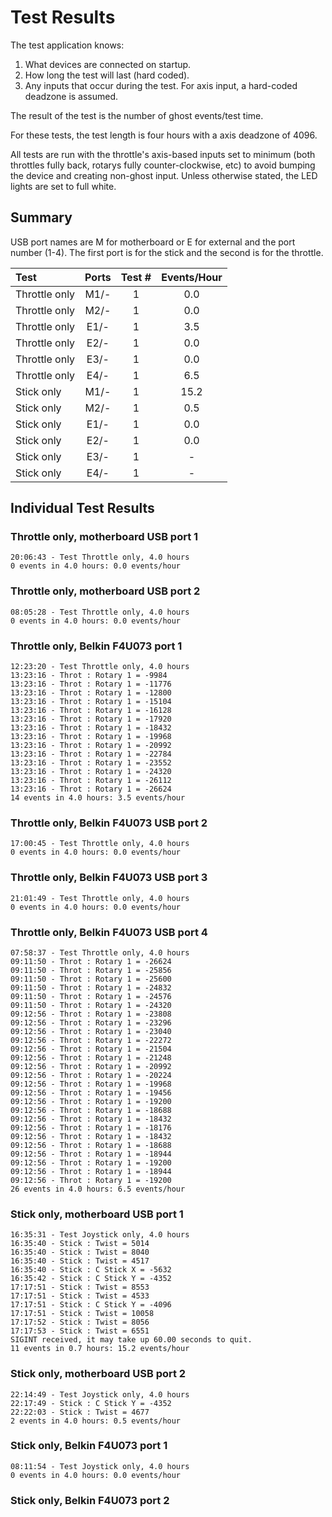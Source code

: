 # Test Results

The test application knows:

1. What devices are connected on startup.
2. How long the test will last (hard coded).
3. Any inputs that occur during the test.  For axis input, a hard-coded deadzone is assumed.

The result of the test is the number of ghost events/test time.

For these tests, the test length is four hours with a axis deadzone of 4096.

All tests are run with the throttle's axis-based inputs set to minimum (both throttles fully back, rotarys fully counter-clockwise, etc) to avoid bumping the device and creating non-ghost input. Unless otherwise stated, the LED lights are set to full white.

## Summary

USB port names are M for motherboard or E for external and the port number (1-4).  The first port is for the stick and the second is for the throttle.

| Test | Ports | Test # | Events/Hour |
| :-- | :-: | :-: | :-: |
| Throttle only | M1/- | 1 | 0.0 |
| Throttle only | M2/- | 1 | 0.0 |
| Throttle only | E1/- | 1 | 3.5 |
| Throttle only | E2/- | 1 | 0.0 |
| Throttle only | E3/- | 1 | 0.0 |
| Throttle only | E4/- | 1 | 6.5 |
| Stick only | M1/- | 1 | 15.2 |
| Stick only | M2/- | 1 | 0.5 |
| Stick only | E1/- | 1 | 0.0 |
| Stick only | E2/- | 1 | 0.0 |
| Stick only | E3/- | 1 | - |
| Stick only | E4/- | 1 | - |

## Individual Test Results

### Throttle only, motherboard USB port 1

```
20:06:43 - Test Throttle only, 4.0 hours
0 events in 4.0 hours: 0.0 events/hour
```

### Throttle only, motherboard USB port 2

```
08:05:28 - Test Throttle only, 4.0 hours
0 events in 4.0 hours: 0.0 events/hour
```

### Throttle only, Belkin F4U073 port 1

```
12:23:20 - Test Throttle only, 4.0 hours
13:23:16 - Throt : Rotary 1 = -9984
13:23:16 - Throt : Rotary 1 = -11776
13:23:16 - Throt : Rotary 1 = -12800
13:23:16 - Throt : Rotary 1 = -15104
13:23:16 - Throt : Rotary 1 = -16128
13:23:16 - Throt : Rotary 1 = -17920
13:23:16 - Throt : Rotary 1 = -18432
13:23:16 - Throt : Rotary 1 = -19968
13:23:16 - Throt : Rotary 1 = -20992
13:23:16 - Throt : Rotary 1 = -22784
13:23:16 - Throt : Rotary 1 = -23552
13:23:16 - Throt : Rotary 1 = -24320
13:23:16 - Throt : Rotary 1 = -26112
13:23:16 - Throt : Rotary 1 = -26624
14 events in 4.0 hours: 3.5 events/hour
```

### Throttle only, Belkin F4U073 USB port 2

```
17:00:45 - Test Throttle only, 4.0 hours
0 events in 4.0 hours: 0.0 events/hour
```

### Throttle only, Belkin F4U073 USB port 3

```
21:01:49 - Test Throttle only, 4.0 hours
0 events in 4.0 hours: 0.0 events/hour
```

### Throttle only, Belkin F4U073 USB port 4

```
07:58:37 - Test Throttle only, 4.0 hours 
09:11:50 - Throt : Rotary 1 = -26624     
09:11:50 - Throt : Rotary 1 = -25856     
09:11:50 - Throt : Rotary 1 = -25600     
09:11:50 - Throt : Rotary 1 = -24832     
09:11:50 - Throt : Rotary 1 = -24576     
09:11:50 - Throt : Rotary 1 = -24320     
09:12:56 - Throt : Rotary 1 = -23808     
09:12:56 - Throt : Rotary 1 = -23296     
09:12:56 - Throt : Rotary 1 = -23040     
09:12:56 - Throt : Rotary 1 = -22272     
09:12:56 - Throt : Rotary 1 = -21504     
09:12:56 - Throt : Rotary 1 = -21248     
09:12:56 - Throt : Rotary 1 = -20992     
09:12:56 - Throt : Rotary 1 = -20224     
09:12:56 - Throt : Rotary 1 = -19968     
09:12:56 - Throt : Rotary 1 = -19456     
09:12:56 - Throt : Rotary 1 = -19200     
09:12:56 - Throt : Rotary 1 = -18688     
09:12:56 - Throt : Rotary 1 = -18432     
09:12:56 - Throt : Rotary 1 = -18176     
09:12:56 - Throt : Rotary 1 = -18432     
09:12:56 - Throt : Rotary 1 = -18688     
09:12:56 - Throt : Rotary 1 = -18944     
09:12:56 - Throt : Rotary 1 = -19200     
09:12:56 - Throt : Rotary 1 = -18944     
09:12:56 - Throt : Rotary 1 = -19200     
26 events in 4.0 hours: 6.5 events/hour  
```

### Stick only, motherboard USB port 1

```
16:35:31 - Test Joystick only, 4.0 hours
16:35:40 - Stick : Twist = 5014
16:35:40 - Stick : Twist = 8040
16:35:40 - Stick : Twist = 4517
16:35:40 - Stick : C Stick X = -5632
16:35:42 - Stick : C Stick Y = -4352
17:17:51 - Stick : Twist = 8553
17:17:51 - Stick : Twist = 4533
17:17:51 - Stick : C Stick Y = -4096
17:17:51 - Stick : Twist = 10058
17:17:52 - Stick : Twist = 8056
17:17:53 - Stick : Twist = 6551
SIGINT received, it may take up 60.00 seconds to quit.
11 events in 0.7 hours: 15.2 events/hour
```

### Stick only, motherboard USB port 2

```
22:14:49 - Test Joystick only, 4.0 hours
22:17:49 - Stick : C Stick Y = -4352
22:22:03 - Stick : Twist = 4677
2 events in 4.0 hours: 0.5 events/hour
```

### Stick only, Belkin F4U073 port 1

```
08:11:54 - Test Joystick only, 4.0 hours
0 events in 4.0 hours: 0.0 events/hour
```
### Stick only, Belkin F4U073 port 2

```
```
